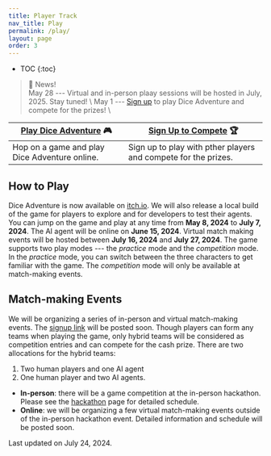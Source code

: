 ```yaml
---
title: Player Track
nav_title: Play
permalink: /play/
layout: page
order: 3
---
```


* TOC
{:toc}

> 📢 News! <br>
> May 28 --- Virtual and in-person plaay sessions will be hosted in July, 2025. Stay tuned! \\
> May 1 --- [Sign up](https://gatech.co1.qualtrics.com/jfe/form/SV_1IlcmOGhbH43OMm) to play Dice Adventure and compete for the prizes! \\

<!-- > Competition sign up link and match-making schedule will be released soon! -->

|[Play Dice Adventure](https://cmu-tact.itch.io/dice-adventure) 🎮       |[Sign Up to Compete](https://gatech.co1.qualtrics.com/jfe/form/SV_1IlcmOGhbH43OMm) 🏆         |
|----------------------|---------------------|
|Hop on a game and play Dice Adventure online.               |Sign up to play with pther players and compete for the prizes.                 |

## How to Play
Dice Adventure is now available on [itch.io](https://cmu-tact.itch.io/dice-adventure). We will also release a local build of the game for players to explore and for developers to test their agents. You can jump on the game and play at any time from **May 8, 2024** to **July 7, 2024**. The AI agent will be online on **June 15, 2024**. Virtual match making events will be hosted between **July 16, 2024** and **July 27, 2024**. The game supports two play modes --- the *practice* mode and the *competition* mode. In the *practice* mode, you can switch between the three characters to get familiar with the game. The *competition* mode will only be available at match-making events.

<!-- exhibition mode -->
<!-- tournament mode -->

## Match-making Events

<!-- signup link for competitions -->
We will be organizing a series of in-person and virtual match-making events. The [signup link]() will be posted soon. Though players can form any teams when playing the game, only hybrid teams will be considered as competition entries and can compete for the cash prize. There are two allocations for the hybrid teams: 
1. Two human players and one AI agent
2. One human player and two AI agents.

- **In-person**: there will be a game competition at the in-person hackathon. Please see the [hackathon](/hackathon/) page for detailed schedule. 
- **Online**: we will be organizing a few virtual match-making events outside of the in-person hackathon event. Detailed information and schedule will be posted soon.

Last updated on July 24, 2024.
